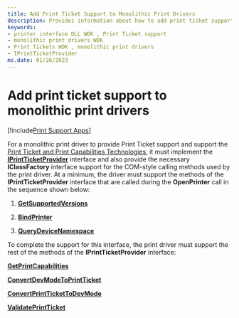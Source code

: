 ```yaml
---
title: Add Print Ticket Support to Monolithic Print Drivers
description: Provides information about how to add print ticket support to monolithic print drivers.
keywords:
- printer interface DLL WDK , Print Ticket support
- monolithic print drivers WDK
- Print Tickets WDK , monolithic print drivers
- IPrintTicketProvider
ms.date: 01/26/2023
---
```


# Add print ticket support to monolithic print drivers

[!include[Print Support Apps](../includes/print-support-apps.md)]

For a monolithic print driver to provide Print Ticket support and support the [Print Ticket and Print Capabilities Technologies](print-ticket-and-print-capabilities-technologies.md), it must implement the [**IPrintTicketProvider**](/windows-hardware/drivers/ddi/prdrvcom/nn-prdrvcom-iprintticketprovider) interface and also provide the necessary **IClassFactory** interface support for the COM-style calling methods used by the print driver. At a minimum, the driver must support the methods of the **IPrintTicketProvider** interface that are called during the **OpenPrinter** call in the sequence shown below:

1. [**GetSupportedVersions**](getsupportedversions.md)

1. [**BindPrinter**](bindprinter.md)

1. [**QueryDeviceNamespace**](querydevicenamespace.md)

To complete the support for this interface, the print driver must support the rest of the methods of the **IPrintTicketProvider** interface:

[**GetPrintCapabilities**](getprintcapabilities.md)

[**ConvertDevModeToPrintTicket**](convertdevmodetoprintticket2.md)

[**ConvertPrintTicketToDevMode**](convertprinttickettodevmode.md)

[**ValidatePrintTicket**](validateprintticket.md)
